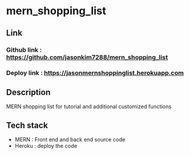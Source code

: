 # mern_shopping_list

## Link
### Github link : https://github.com/jasonkim7288/mern_shopping_list
### Deploy link : https://jasonmernshoppinglist.herokuapp.com

## Description
MERN shopping list for tutorial and additional customized functions

## Tech stack
- MERN : Front end and back end source code
- Heroku : deploy the code
